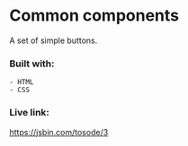 # Common components

A set of simple buttons.

### Built with:
	- HTML
	- CSS

### Live link:
https://jsbin.com/tosode/3
